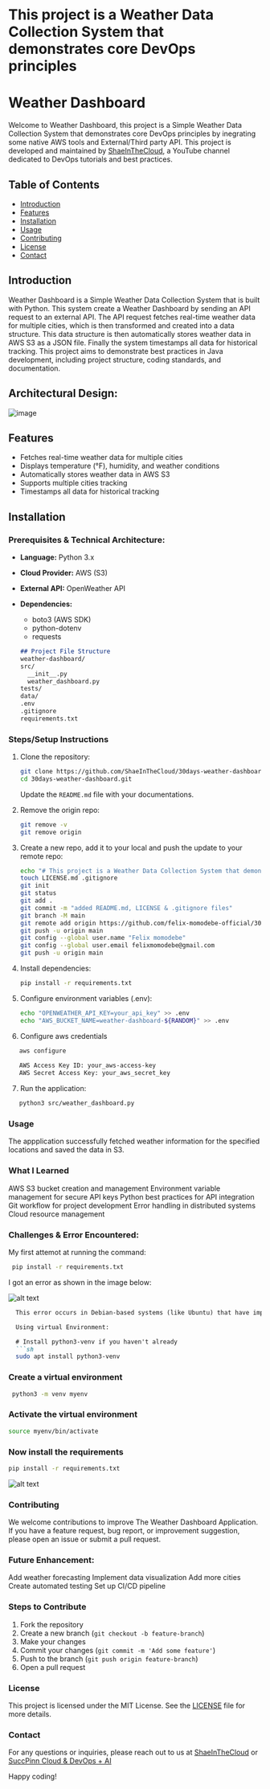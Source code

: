 # This project is a Weather Data Collection System that demonstrates core DevOps principles

# Weather Dashboard

Welcome to Weather Dashboard, this project is a Simple Weather Data Collection System that demonstrates core DevOps principles by inegrating some native AWS tools and External/Third party API. This project is developed and maintained by [ShaeInTheCloud](https://www.youtube.com/@ShaeInTheCloud), a YouTube channel dedicated to DevOps tutorials and best practices.

## Table of Contents
- [Introduction](#introduction)
- [Features](#features)
- [Installation](#installation)
- [Usage](#usage)
- [Contributing](#contributing)
- [License](#license)
- [Contact](#contact)

## Introduction

Weather Dashboard is a Simple Weather Data Collection System that is built with Python. This system  create a Weather Dashboard by sending an API request to an external API. The API request fetches real-time weather data for multiple cities, which is then transformed and created into a data structure. This data structure is then automatically stores weather data in AWS S3 as a JSON file. Finally the system timestamps all data for historical tracking. This project aims to demonstrate best practices in Java development, including project structure, coding standards, and documentation.

## Architectural Design:
![image](https://github.com/user-attachments/assets/b8572e14-b39a-4db2-8333-7dce793e732d)


## Features

- Fetches real-time weather data for multiple cities
- Displays temperature (°F), humidity, and weather conditions
- Automatically stores weather data in AWS S3
- Supports multiple cities tracking
- Timestamps all data for historical tracking


## Installation

### Prerequisites & Technical Architecture:
- **Language:** Python 3.x
- **Cloud Provider:** AWS (S3)
- **External API:** OpenWeather API
- **Dependencies:** 
  - boto3 (AWS SDK)
  - python-dotenv
  - requests

  ```markdown
  ## Project File Structure
  weather-dashboard/
  src/
    __init__.py
    weather_dashboard.py
  tests/
  data/
  .env
  .gitignore
  requirements.txt

### Steps/Setup Instructions

1. Clone the repository:

    ```sh
    git clone https://github.com/ShaeInTheCloud/30days-weather-dashboard.git
    cd 30days-weather-dashboard.git
    ```
    Update the `README.md` file with your documentations.

2. Remove the origin repo:

   ```sh
   git remove -v
   git remove origin
   ```   

3. Create a new repo, add it to your local and push the update to your remote repo:

    ```sh
    echo "# This project is a Weather Data Collection System that demonstrates core DevOps principles" >> README.md
   touch LICENSE.md .gitignore
   git init
   git status
   git add .
   git commit -m "added README.md, LICENSE & .gitignore files"
   git branch -M main
   git remote add origin https://github.com/felix-momodebe-official/30-days-weather-dashboard.git
   git push -u origin main
   git config --global user.name "Felix momodebe"
   git config --global user.email felixmomodebe@gmail.com
   git push -u origin main 
    ```

4. Install dependencies:

    ```sh
    pip install -r requirements.txt
    ```

5. Configure environment variables (.env):
   ```sh
   echo "OPENWEATHER_API_KEY=your_api_key" >> .env
   echo "AWS_BUCKET_NAME=weather-dashboard-${RANDOM}" >> .env
   ```

6. Configure aws credentials
  ```sh
     aws configure
     
     AWS Access Key ID: your_aws-access-key
     AWS Secret Access Key: your_aws_secret_key
   ```

7. Run the application:
 ```sh
    python3 src/weather_dashboard.py
 ```
### Usage

The appplication successfully fetched weather information for the specified locations and saved the data in S3.

### What I Learned

AWS S3 bucket creation and management
Environment variable management for secure API keys
Python best practices for API integration
Git workflow for project development
Error handling in distributed systems
Cloud resource management

### Challenges & Error Encountered:
 My first attemot at running the command:
  ```sh
   pip install -r requirements.txt
   ```
I got an error as shown in the image below:

![alt text](image.png)

```markdown
  This error occurs in Debian-based systems (like Ubuntu) that have implemented PEP 668, which prevents pip from modifying system-wide Python packages. There are several ways to fix this. Below is a recommended approach:

  Using virtual Environment:

  # Install python3-venv if you haven't already 
  ```sh
  sudo apt install python3-venv 
  ```
  ### Create a virtual environment 
  ```sh
   python3 -m venv myenv 
  ```
  ### Activate the virtual environment 
   ```sh
   source myenv/bin/activate 
   ```
  ### Now install the requirements 
   ```sh
   pip install -r requirements.txt
   ```
   ![alt text](image-1.png)

  ### Contributing

We welcome contributions to improve The Weather Dashboard Application. If you have a feature request, bug report, or improvement suggestion, please open an issue or submit a pull request.

### Future Enhancement:

Add weather forecasting
Implement data visualization
Add more cities
Create automated testing
Set up CI/CD pipeline


### Steps to Contribute

1. Fork the repository
2. Create a new branch (`git checkout -b feature-branch`)
3. Make your changes
4. Commit your changes (`git commit -m 'Add some feature'`)
5. Push to the branch (`git push origin feature-branch`)
6. Open a pull request

### License

This project is licensed under the MIT License. See the [LICENSE](LICENSE) file for more details.

### Contact

For any questions or inquiries, please reach out to us at [ShaeInTheCloud](https://www.youtube.com/@ShaeInTheCloud) or [SuccPinn Cloud & DevOps + AI](https://www.youtube.com/@SuccPinnCloudDevOps)

Happy coding!

